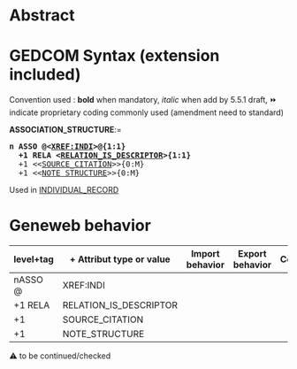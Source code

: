 ﻿# Abstract

# GEDCOM Syntax (extension included)
Convention used : **bold** when mandatory, _italic_ when add by 5.5.1 draft, &#x23E9; indicate proprietary coding commonly used (amendment need to standard)<br />

**ASSOCIATION_STRUCTURE**:=
<pre>
<b>n ASSO @&lt;<a href=Ged.XREF_INDI>XREF:INDI</a>&gt;@{1:1}</b>
<b>  +1 RELA &lt;<a href=Ged.RELATION_IS_DESCRIPTOR>RELATION_IS_DESCRIPTOR</a>&gt;{1:1}</b>
  +1 &lt;&lt;<a href=Ged.SOURCE_CITATION>SOURCE_CITATION</a>&gt;&gt;{0:M}
  +1 &lt;&lt;<a href=Ged.NOTE_STRUCTURE>NOTE_STRUCTURE</a>&gt;&gt;{0:M}
</pre>
Used in <a href=Ged.INDIVIDUAL_RECORD>INDIVIDUAL_RECORD</a><br />

# Geneweb behavior

level+tag  | + Attribut type or value | Import behavior | Export behavior  | Comment 
---------- | ------------- | :---------------: | :-----------------:| -----------
nASSO @ | XREF:INDI | | |
+1 RELA | RELATION_IS_DESCRIPTOR | | |
+1 | SOURCE_CITATION | | |
+1 | NOTE_STRUCTURE | | |

:warning: to be continued/checked

